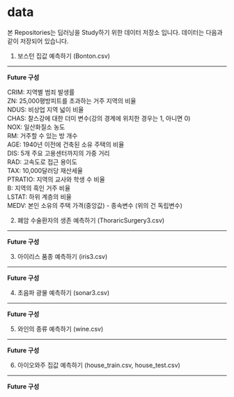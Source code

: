 # data
본 Repositories는 딥러닝을 Study하기 위한 데이터 저장소 입니다.
데이터는 다음과 같이 저장되어 있습니다.

1. 보스턴 집값 예측하기 (Bonton.csv)
---
**Future 구성**  
  
CRIM: 지역별 범죄 발생률  
ZN: 25,000평방피트를 초과하는 거주 지역의 비율  
NDUS: 비상업 지역 넓이 비율  
CHAS: 찰스강에 대한 더미 변수(강의 경계에 위치한 경우는 1, 아니면 0)  
NOX: 일산화질소 농도  
RM: 거주할 수 있는 방 개수  
AGE: 1940년 이전에 건축된 소유 주택의 비율  
DIS: 5개 주요 고용센터까지의 가중 거리  
RAD: 고속도로 접근 용이도  
TAX: 10,000달러당 재산세율  
PTRATIO: 지역의 교사와 학생 수 비율  
B: 지역의 흑인 거주 비율  
LSTAT: 하위 계층의 비율  
MEDV: 본인 소유의 주택 가격(중앙값) - 종속변수 (위의 건 독립변수)  
  
2. 폐암 수술환자의 생존 예측하기 (ThoraricSurgery3.csv)
---
**Future 구성**  
  

3. 아이리스 품종 예측하기 (iris3.csv)
---
**Future 구성** 

4. 초음파 광물 예측하기 (sonar3.csv)
---
**Future 구성** 

5. 와인의 종류 예측하기 (wine.csv)
---
**Future 구성** 

6. 아이오와주 집값 예측하기 (house_train.csv, house_test.csv)
---
**Future 구성** 

